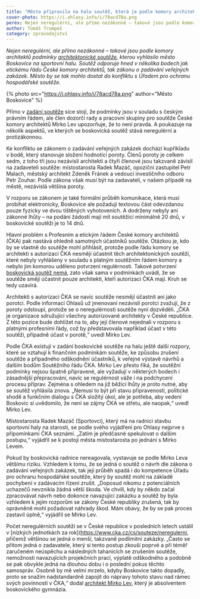 ```yaml
---
title: "Město připravilo na halu soutěž, která je podle komory architektů nezákonná"
cover-photo: https://i.ohlasy.info/i/78acd78a.png
perex: Nejen neregulérní, ale přímo nezákonné – takové jsou podle komory architektů podmínky architektonické soutěže, kterou vyhlásilo město Boskovice na sportovní halu.
author: Tomáš Trumpeš
category: zpravodajství
---
```


*Nejen neregulérní, ale přímo nezákonné – takové jsou podle komory architektů podmínky [architektonické soutěže](https://www.boskovice.cz/architektonicka-soutez-na-sportovni-halu/d-39833), kterou vyhlásilo město Boskovice na sportovní halu. Soutěž odporuje hned v několika bodech jak etickému řádu České komory architektů, tak zákonu o zadávání veřejných zakázek. Město by se tak mohlo dostat do konfliktu s Úřadem pro ochranu hospodářské soutěže.*

{% photo src="https://i.ohlasy.info/i/78acd78a.png" author="Město Boskovice" %}

Přímo v [zadání soutěže](https://data.ohlasy.info/2020/soutez-hala-zadani.pdf) sice stojí, že podmínky jsou v souladu s českým právním řádem, ale člen dozorčí rady a pracovní skupiny pro soutěže České komory architektů Mirko Lev upozorňuje, že to není pravda. A poukazuje na několik aspektů, ve kterých se boskovická soutěž stává neregulérní a protizákonnou.

Ke konfliktu se zákonem o zadávání veřejných zakázek dochází kupříkladu v bodě, který stanovuje složení hodnotící poroty. Členů poroty je celkem sedm, z toho tři jsou nezávislí architekti a čtyři členové jsou takzvaně závislí na zadaveteli soutěže: místostarosta Radek Mazáč, opoziční zastupitel Petr Malach, městský architekt Zdeněk Fránek a vedoucí investičního odboru Petr Zouhar. Podle zákona však musí být na zadavateli, v našem případě na městě, nezávislá většina poroty.

V rozporu se zákonem je také formální průběh komunikace, která musí probíhat elektronicky, Boskovice ale požadují textovou část odevzdanou pouze fyzicky ve dvou tištěných vyhotoveních. A dodrženy nebyly ani zákonné lhůty – na podání žádosti mají mít soutěžící minimálně 20 dnů, v boskovické soutěži je to 14 dnů.

Hlavní problém s Profesním a etickým řádem České komory architektů (ČKA) pak nastává ohledně samotných účastníků soutěže. Otázkou je, kdo by se vlastně do soutěže mohl přihlásit, protože podle řádu komory se architekti s autorizací ČKA nesmějí účastnit těch architektonických soutěží, které nebyly vyhlášeny v souladu s platným soutěžním řádem komory a nebylo jim komorou uděleno potvrzení regulérnosti. Takové potvrzení [boskovická soutěž nemá](https://www.cka.cz/cs/souteze/neregulerni/sportovni-hala-v-boskovicich), zato však sama v podmínkách uvádí, že se soutěže smějí účastnit pouze architekti, kteří autorizaci ČKA mají. Kruh se tedy uzavírá.

Architekti s autorizací ČKA se navíc soutěže nesmějí účastnit ani jako porotci. Podle informací Ohlasů už jmenovaní nezávislí porotci zvažují, že z poroty odstoupí, protože se o neregulérnosti soutěže nyní dozvěděli. „ČKA je organizace sdružující všechny autorizované architekty v České republice. Z této pozice bude dohlížet na to, aby její členové nejednali v rozporu s platnými profesními řády, což by představovala například účast v této soutěži, případně účast v porotě,“ uvedl Mirko Lev.

Podle ČKA existují v zadání boskovické soutěže na halu ještě další rozpory, které se vztahují k finančním podmínkám soutěže, ke způsobu zrušení soutěže a případného odškodnění účastníků, k veřejné výstavě návrhů a dalším bodům Soutěžního řádu ČKA. Mirko Lev přesto říká, že soutěžní podmínky nejsou špatně připravené, ale vyžadují v některých bodech i zásadnější přepracování, navíc se regulérnost váže i na podchycení procesu příprav. Zejména s ohledem na již běžící lhůty je proto nutné, aby se soutěž vyhlásila znova. „Nemusí to být při stavu připravenosti, politické shodě a funkčním dialogu s ČKA složitý úkol, ale je potřeba, aby vedení Boskovic si uvědomilo, že není se zájmy ČKA ve střetu, ale naopak,“ uvedl Mirko Lev.

Místostarosta Radek Mazáč (Sportovci), který má na radnici stavbu sportovní haly na starosti, se podle svého vyjádření pro Ohlasy nejprve s připomínkami ČKA seznámí. „Zatím je předčasné spekulovat o dalším postupu,“ vyjádřil se k postoji města místostarosta po jednání s Mirko Levem.

Pokud by boskovická radnice nereagovala, vystavuje se podle Mirko Leva většímu riziku. Vzhledem k tomu, že se jedná o soutěž o návrh dle zákona o zadávání veřejných zakázek, tak její průběh spadá i do kompetence Úřadu pro ochranu hospodářské soutěže, který by soutěž mohl na základě pochybení v zadávacím řízení zrušit. „Doposud nikomu z potenciálních uchazečů nevznikla žádná větší škoda. Ve chvíli, kdy by někdo začal zpracovávat návrh nebo dokonce navazující zakázku a soutěž by byla vzhledem k jejím rozporům se zákony České republiky zrušená, tak by oprávněně mohl požadovat náhrady škod. Mám obavy, že by se pak proces zastavil úplně,“ vyjádřil se Mirko Lev.

Počet neregulérních soutěží se v České republice v posledních letech ustálil v [nízkých jednotkách za rok](https://www.cka.cz/cs/souteze/neregulerni, přičemž většinou se jedná o menší, takzvaně podlimitní zakázky. „Často se přitom jedná o zadavatele, který si tento postup zkouší poprvé a při téměř zaručeném neúspěchu a následných tahanicích se zrušením soutěže, nemožnosti navazujících projekčních prací, výplatě odškodného a podobně se pak obvykle jedná na dlouhou dobu i o poslední pokus těchto samospráv. Osobně by mě velmi mrzelo, kdyby Boskovice takto dopadly, proto se snažím nadstandardně zapojit do nápravy tohoto stavu nad rámec svých povinností v ČKA,“ dodal [architekt Mirko Lev](https://ohlasy.info/clanky/2015/12/rozhovor-lev.html), který je absolventem boskovického gymnázia.
